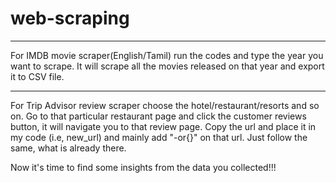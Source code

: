 # web-scraping
---------
For IMDB movie scraper(English/Tamil) run the codes and type the year you want to scrape. It will scrape all the movies released on that year and export it to CSV file.

---------
For Trip Advisor review scraper choose the hotel/restaurant/resorts and so on. Go to that particular restaurant page and click the customer reviews button, it will navigate you to that review page. Copy the url and place it in my code (i.e, new_url) and mainly add "-or{}" on that url. Just follow the same, what is already there.

Now it's time to find some insights from the data you collected!!!
